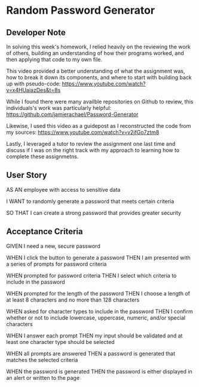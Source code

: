 # Random Password Generator

## Developer Note
In solving this week's homework, I relied heavily on the reviewing the work of others, building an understanding of how their programs worked, and then applying that code to my own file.

This video provided a better understanding of what the assignment was, how to break it down its components, and where to start with building back up with pseudo-code:
https://www.youtube.com/watch?v=x4HUaiazDes&t=8s

While I found there were many availble repositories on Github to review, this individuals's work was particularly helpful: https://github.com/jamierachael/Password-Generator

Likewise, I used this video as a guidepost as I reconstructed the code from my sources:
https://www.youtube.com/watch?v=v2jfGo7ztm8

Lastly, I leveraged a tutor to review the assignment one last time and discuss if I was on the right track with my approach to learning how to complete these assignmetns.


## User Story
AS AN employee with access to sensitive data

I WANT to randomly generate a password that meets certain criteria

SO THAT I can create a strong password that provides greater security

## Acceptance Criteria
GIVEN I need a new, secure password

WHEN I click the button to generate a password
THEN I am presented with a series of prompts for password criteria

WHEN prompted for password criteria
THEN I select which criteria to include in the password

WHEN prompted for the length of the password
THEN I choose a length of at least 8 characters and no more 
than 128 characters

WHEN asked for character types to include in the password
THEN I confirm whether or not to include lowercase, uppercase, numeric, and/or special characters

WHEN I answer each prompt
THEN my input should be validated and at least one character 
type should be selected

WHEN all prompts are answered
THEN a password is generated that matches the selected criteria

WHEN the password is generated
THEN the password is either displayed in an alert or written to the page